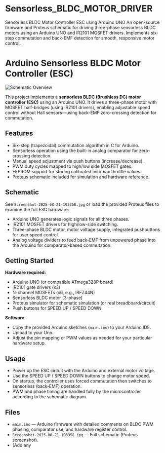# Sensorless_BLDC_MOTOR_DRIVER
Sensorless BLDC Motor Controller ESC using Arduino UNO An open-source firmware and Proteus schematic for driving three-phase sensorless BLDC motors using an Arduino UNO and IR2101 MOSFET drivers. Implements six-step commutation and back-EMF detection for smooth, responsive motor control.

# Arduino Sensorless BLDC Motor Controller (ESC)

![Schematic Overview](./Screenshot-2025-08-21-193358.jpg)

This project implements a **sensorless BLDC (Brushless DC) motor controller (ESC)** using an Arduino UNO. It drives a three-phase motor with MOSFET half-bridges (using IR2101 drivers), enabling adjustable speed control without Hall sensors—using back-EMF zero-crossing detection for commutation.

## Features

- Six-step (trapezoidal) commutation algorithm in C for Arduino.
- Sensorless operation using the built-in analog comparator for zero-crossing detection.
- Manual speed adjustment via push buttons (increase/decrease).
- PWM duty cycles mapped to high/low side MOSFET gates.
- EEPROM support for storing calibrated min/max throttle values.
- Proteus schematic included for simulation and hardware reference.

## Schematic

See `Screenshot-2025-08-21-193358.jpg` or load the provided Proteus files to examine the full ESC hardware:  
- Arduino UNO generates logic signals for all three phases.
- IR2101 MOSFET drivers for high/low-side switching.
- Three-phase BLDC motor, motor voltage supply, integrated pushbuttons for user speed control.
- Analog voltage dividers to feed back-EMF from unpowered phase into the Arduino for comparator-based commutation.

## Getting Started

**Hardware required:**
- Arduino UNO (or compatible ATmega328P board)
- IR2101 gate drivers (x3)
- N-channel MOSFETs (x6, e.g., IRFZ44N)
- Sensorless BLDC motor (3-phase)
- Proteus simulator for schematic simulation (or real breadboard/circuit)
- Push buttons for SPEED UP / SPEED DOWN

**Software:**
- Copy the provided Arduino sketches (`main.ino`) to your Arduino IDE.
- Upload to your Uno.
- Adjust the pin mapping or PWM values as needed for your particular hardware setup.

## Usage

- Power up the ESC circuit with the Arduino and external motor voltage.
- Use the SPEED UP / SPEED DOWN buttons to change motor speed.
- On startup, the controller uses forced commutation then switches to sensorless (back-EMF) operation.
- PWM and phase timing are handled fully by the microcontroller according to the schematic diagram.

## Files

- `main.ino`        — Arduino firmware with detailed comments on BLDC PWM phasing, comparator use, and hardware register control.
- `Screenshot-2025-08-21-193358.jpg` — Full schematic (Proteus screenshot).
- (Add any

